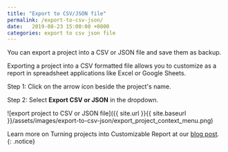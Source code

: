 ```yaml
---
title: "Export to CSV/JSON file"
permalink: /export-to-csv-json/
date:   2019-08-23 15:00:00 +0800
categories: export to csv json file
---
```

You can export a project into a CSV or JSON file and save them as backup.

Exporting a project into a CSV formatted file allows you to customize as a report in spreadsheet applications like Excel or Google Sheets.

Step 1: Click on the arrow icon beside the project's name.

Step 2: Select **Export CSV or JSON** in the dropdown.

![export project to CSV or JSON file]({{ site.url }}{{ site.baseurl }}/assets/images/export-to-csv-json/export_project_context_menu.png)

Learn more on Turning projects into Customizable Report at our [blog post](https://quire.io/blog/p/Turn-Your-Projects-into-Customizable-Reports-in-Excel.html). 
{: .notice}